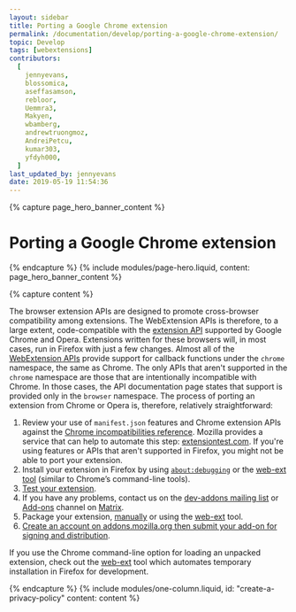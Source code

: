 ```yaml
---
layout: sidebar
title: Porting a Google Chrome extension
permalink: /documentation/develop/porting-a-google-chrome-extension/
topic: Develop
tags: [webextensions]
contributors:
  [
    jennyevans,
    blossomica,
    aseffasamson,
    rebloor,
    Uemmra3,
    Makyen,
    wbamberg,
    andrewtruongmoz,
    AndreiPetcu,
    kumar303,
    yfdyh000,
  ]
last_updated_by: jennyevans
date: 2019-05-19 11:54:36
---
```


<!-- Page Hero Banner -->

{% capture page_hero_banner_content %}

# Porting a Google Chrome extension

{% endcapture %}
{% include modules/page-hero.liquid,
	content: page_hero_banner_content
%}

<!-- END: Page Hero Banner -->

<!-- Content with Table of Contents Module -->

{% capture content %}

The browser extension APIs are designed to promote cross-browser compatibility among extensions. The WebExtension APIs is therefore, to a large extent, code-compatible with the [extension API](https://developer.chrome.com/extensions) supported by Google Chrome and Opera. Extensions written for these browsers will, in most cases, run in Firefox with just a few changes. Almost all of the [WebExtension APIs](https://developer.mozilla.org/docs/Mozilla/Add-ons/WebExtensions/API) provide support for callback functions under the `chrome` namespace, the same as Chrome. The only APIs that aren't supported in the `chrome` namespace are those that are intentionally incompatible with Chrome. In those cases, the API documentation page states that support is provided only in the `browser` namespace. The process of porting an extension from Chrome or Opera is, therefore, relatively straightforward:

1. Review your use of `manifest.json` features and Chrome extension APIs against the [Chrome incompatibilities reference](https://developer.mozilla.org/Add-ons/WebExtensions/Chrome_incompatibilities). Mozilla provides a service that can help to automate this step: [extensiontest.com](https://www.extensiontest.com/). If you're using features or APIs that aren't supported in Firefox, you might not be able to port your extension.
2. Install your extension in Firefox by using [`about:debugging`](https://developer.mozilla.org/docs/Tools/about:debugging) or the [web-ext tool](/documentation/develop/getting-started-with-web-ext#testing-out-an-extension) (similar to Chrome’s command-line tools).
3. [Test your extension](/documentation/develop/debugging/).
4. If you have any problems, contact us on the [dev-addons mailing list](https://mail.mozilla.org/listinfo/dev-addons) or [Add-ons](https://mzl.la/2u8ZGbg) channel on [Matrix](https://wiki.mozilla.org/Matrix).
5. Package your extension, [manually](/documentation/publish/package-your-extension) or using the [web-ext](/documentation/develop/getting-started-with-web-ext#packaging-your-extension) tool.
6. [Create an account on addons.mozilla.org then submit your add-on for signing and distribution](/documentation/publish/submitting-an-add-on).

If you use the Chrome command-line option for loading an unpacked extension, check out the [web-ext](/documentation/develop/getting-started-with-web-ext/) tool which automates temporary installation in Firefox for development.

{% endcapture %}
{% include modules/one-column.liquid,
  id: "create-a-privacy-policy"
  content: content
%}

<!-- END: Single Column Body Module -->



